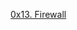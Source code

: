 [0x13. Firewall](https://github.com/Budabos/alx-system_engineering-devops/tree/master/0x13-firewall)
